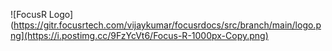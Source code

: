 ![FocusR Logo](https://gitr.focusrtech.com/vijaykumar/focusrdocs/src/branch/main/logo.png](https://i.postimg.cc/9FzYcVt6/Focus-R-1000px-Copy.png)
